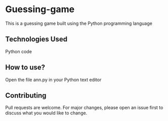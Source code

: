 # Guessing-game
This is a guessing game built using the Python programming language

## Technologies Used
Python code

## How to use?
Open the file ann.py in your Python text editor

## Contributing
Pull requests are welcome. For major changes, please open an issue first to discuss what you would like to change.
